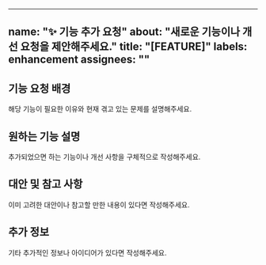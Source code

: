 

---
name: "✨ 기능 추가 요청"
about: "새로운 기능이나 개선 요청을 제안해주세요."
title: "[FEATURE]"
labels: enhancement
assignees: ""
---

## 기능 요청 배경
해당 기능이 필요한 이유와 현재 겪고 있는 문제를 설명해주세요.

## 원하는 기능 설명
추가되었으면 하는 기능이나 개선 사항을 구체적으로 작성해주세요.

## 대안 및 참고 사항
이미 고려한 대안이나 참고할 만한 내용이 있다면 작성해주세요.

## 추가 정보
기타 추가적인 정보나 아이디어가 있다면 작성해주세요.
